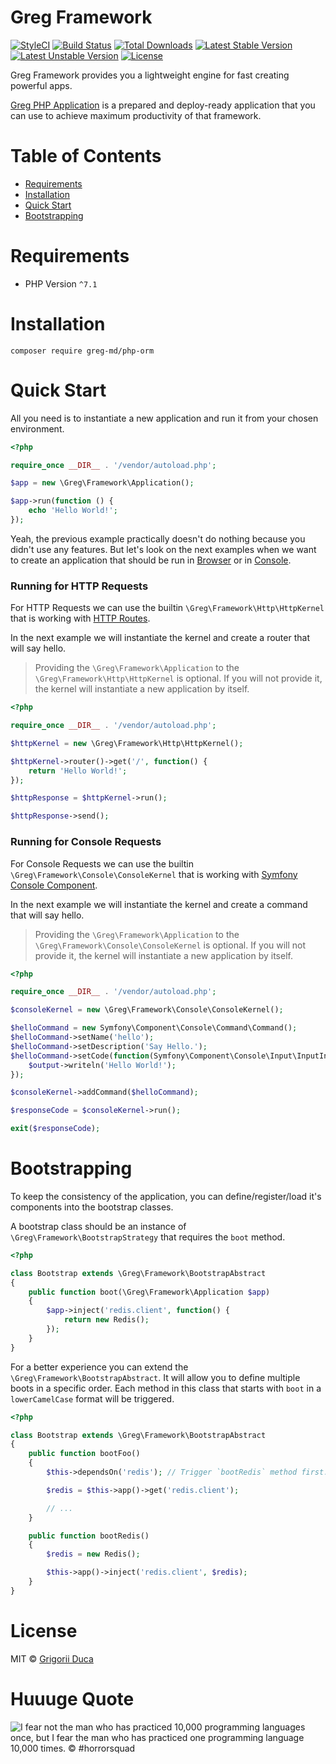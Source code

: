 # Greg Framework

[![StyleCI](https://styleci.io/repos/29315729/shield?style=flat)](https://styleci.io/repos/29315729)
[![Build Status](https://travis-ci.org/greg-md/php-framework.svg)](https://travis-ci.org/greg-md/php-framework)
[![Total Downloads](https://poser.pugx.org/greg-md/php-framework/d/total.svg)](https://packagist.org/packages/greg-md/php-framework)
[![Latest Stable Version](https://poser.pugx.org/greg-md/php-framework/v/stable.svg)](https://packagist.org/packages/greg-md/php-framework)
[![Latest Unstable Version](https://poser.pugx.org/greg-md/php-framework/v/unstable.svg)](https://packagist.org/packages/greg-md/php-framework)
[![License](https://poser.pugx.org/greg-md/php-framework/license.svg)](https://packagist.org/packages/greg-md/php-framework)

Greg Framework provides you a lightweight engine for fast creating powerful apps.

[Greg PHP Application](https://github.com/greg-md/php-app) is a prepared and deploy-ready application that you can use
to achieve maximum productivity of that framework.

# Table of Contents

* [Requirements](#requirements)
* [Installation](#installation)
* [Quick Start](#quick-start)
* [Bootstrapping](#bootstrapping)

# Requirements

* PHP Version `^7.1`

# Installation

`composer require greg-md/php-orm`

# Quick Start

All you need is to instantiate a new application and run it from your chosen environment.

```php
<?php

require_once __DIR__ . '/vendor/autoload.php';

$app = new \Greg\Framework\Application();

$app->run(function () {
    echo 'Hello World!';
});
```

Yeah, the previous example practically doesn't do nothing because you didn't use any features.
But let's look on the next examples when we want to create an application
that should be run in [Browser](#running-for-http-requests) or in [Console](#running-for-console-requests).

### Running for HTTP Requests

For HTTP Requests we can use the builtin `\Greg\Framework\Http\HttpKernel`
that is working with [HTTP Routes](https://github.com/greg-md/php-router).

In the next example we will instantiate the kernel and create a router that will say hello.

> Providing the `\Greg\Framework\Application` to the `\Greg\Framework\Http\HttpKernel` is optional.
> If you will not provide it, the kernel will instantiate a new application by itself.

```php
<?php

require_once __DIR__ . '/vendor/autoload.php';

$httpKernel = new \Greg\Framework\Http\HttpKernel();

$httpKernel->router()->get('/', function() {
    return 'Hello World!';
});

$httpResponse = $httpKernel->run();

$httpResponse->send();
```

### Running for Console Requests

For Console Requests we can use the builtin `\Greg\Framework\Console\ConsoleKernel`
that is working with [Symfony Console Component](http://symfony.com/doc/current/components/console.html).

In the next example we will instantiate the kernel and create a command that will say hello.

> Providing the `\Greg\Framework\Application` to the `\Greg\Framework\Console\ConsoleKernel` is optional.
> If you will not provide it, the kernel will instantiate a new application by itself.

```php
<?php

require_once __DIR__ . '/vendor/autoload.php';

$consoleKernel = new \Greg\Framework\Console\ConsoleKernel();

$helloCommand = new Symfony\Component\Console\Command\Command();
$helloCommand->setName('hello');
$helloCommand->setDescription('Say Hello.');
$helloCommand->setCode(function(Symfony\Component\Console\Input\InputInterface $input, Symfony\Component\Console\Output\OutputInterface $output) {
    $output->writeln('Hello World!');
});

$consoleKernel->addCommand($helloCommand);

$responseCode = $consoleKernel->run();

exit($responseCode);
```

# Bootstrapping

To keep the consistency of the application, you can define/register/load it's components into the bootstrap classes.

A bootstrap class should be an instance of `\Greg\Framework\BootstrapStrategy` that requires the `boot` method.

```php
<?php

class Bootstrap extends \Greg\Framework\BootstrapAbstract
{
    public function boot(\Greg\Framework\Application $app)
    {
        $app->inject('redis.client', function() {
            return new Redis();
        });
    }
}
```

For a better experience you can extend the `\Greg\Framework\BootstrapAbstract`.
It will allow you to define multiple boots in a specific order.
Each method in this class that starts with `boot` in a `lowerCamelCase` format will be triggered. 

```php
<?php

class Bootstrap extends \Greg\Framework\BootstrapAbstract
{
    public function bootFoo()
    { 
        $this->dependsOn('redis'); // Trigger `bootRedis` method first.

        $redis = $this->app()->get('redis.client');

        // ...
    }

    public function bootRedis()
    {
        $redis = new Redis();

        $this->app()->inject('redis.client', $redis);
    }
}
```

# License

MIT © [Grigorii Duca](http://greg.md)

# Huuuge Quote

![I fear not the man who has practiced 10,000 programming languages once, but I fear the man who has practiced one programming language 10,000 times. &copy; #horrorsquad](http://greg.md/huuuge-quote-fb.jpg)

